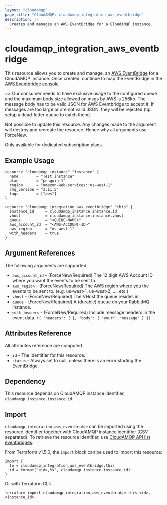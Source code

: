 ```yaml
---
layout: "cloudamqp"
page_title: "CloudAMQP: cloudamqp_integration_aws_eventbridge"
description: |-
  Creates and manages an AWS EventBridge for a CloudAMQP instance.
---
```


# cloudamqp_integration_aws_eventbridge

This resource allows you to create and manage, an [AWS EventBridge] for a CloudAMQP instance. Once
created, continue to map the EventBridge in the [AWS Eventbridge console].

~>  Our consumer needs to have exclusive usage to the configured queue and the maximum body size
allowed on msgs by AWS is 256kb. The message body has to be valid JSON for AWS Eventbridge to accept
it. If messages are too large or are not valid JSON, they will be rejected (tip: setup a dead-letter
queue to catch them).

Not possible to update this resource. Any changes made to the argument will destroy and recreate the
resource. Hence why all arguments use ForceNew.

Only available for dedicated subscription plans.

## Example Usage

```hcl
resource "cloudamqp_instance" "instance" {
  name        = "Test instance"
  plan        = "penguin-1"
  region      = "amazon-web-services::us-west-1"
  rmq_version = "3.11.5"
  tags        = ["aws"]
}

resource "cloudamqp_integration_aws_eventbridge" "this" {
  instance_id     = cloudamqp_instance.instance.id
  vhost           = cloudamqp_instance.instance.vhost
  queue           = "<QUEUE-NAME>"
  aws_account_id  = "<AWS-ACCOUNT-ID>"
  aws_region      = "us-west-1"
  with_headers    = true
}
```

## Argument References

The following arguments are supported:

* `aws_account_id`  - (ForceNew/Required) The 12 digit AWS Account ID where you want the events to
                      be sent to.
* `aws_region`      - (ForceNew/Required) The AWS region where you the events to be sent to.
                      (e.g. us-west-1, us-west-2, ..., etc.)
* `vhost`           - (ForceNew/Required) The VHost the queue resides in.
* `queue`           - (ForceNew/Required) A (durable) queue on your RabbitMQ instance.
* `with_headers`    - (ForceNew/Required) Include message headers in the event data.
                      `({ "headers": { }, "body": { "your": "message" } })`

## Attributes Reference

All attributes reference are computed

* `id`      - The identifier for this resource.
* `status`  - Always set to null, unless there is an error starting the EventBridge.

## Dependency

This resource depends on CloudAMQP instance identifier, `cloudamqp_instance.instance.id`.

## Import

`cloudamqp_integration_aws_eventbridge` can be imported using the resource identifier together with
CloudAMQP instance identifier (CSV separated). To retrieve the resource identifier, use
[CloudAMQP API list eventbridges].

From Terraform v1.5.0, the `import` block can be used to import this resource:

```hcl
import {
  to = cloudamqp_integration_aws_eventbridge.this
  id = format("<id>,%s", cloudamqp_instance.instance.id)
}
```

Or with Terraform CLI:

`terraform import cloudamqp_integration_aws_eventbridge.this <id>,<instance_id>`

[AWS EventBridge]: https://aws.amazon.com/eventbridge
[AWS Eventbridge console]: https://console.aws.amazon.com/events/home
[CloudAMQP API list eventbridges]: https://docs.cloudamqp.com/cloudamqp_api.html#list-eventbridges
